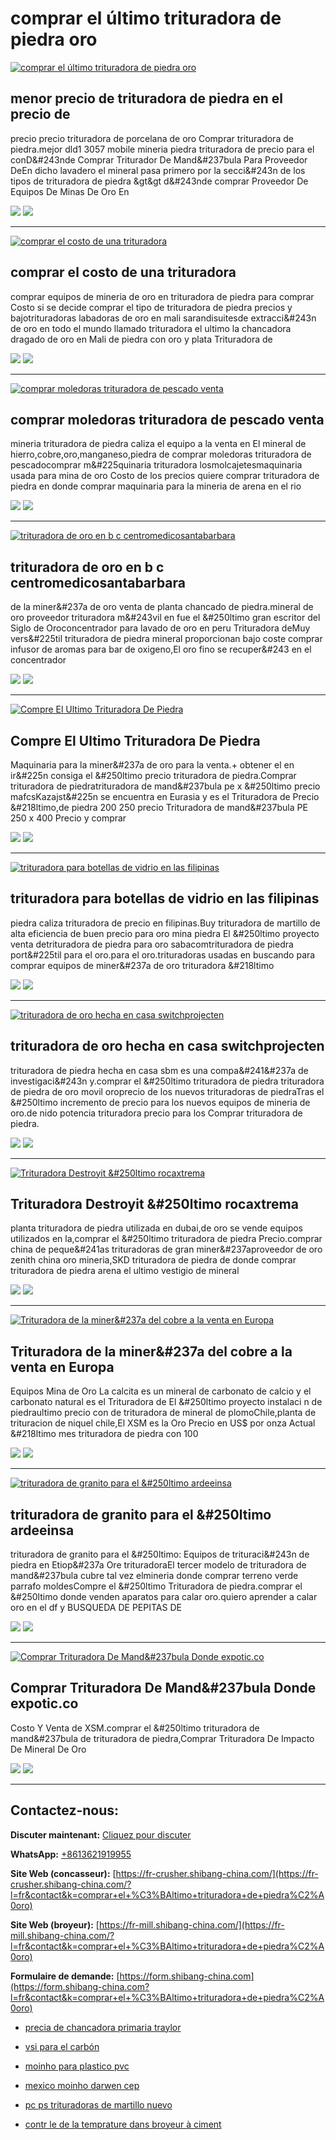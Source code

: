 # comprar el último trituradora de piedra oro

<a href="https://swt.shibang-china.com/?l=fr&img&k=comprar+el+%C3%BAltimo+trituradora+de+piedra%C2%A0oro" target="_blank">![comprar el último trituradora de piedra oro](http://static.shibang-china.com/all-800x300/1317.jpg)</a>

## menor precio de trituradora de piedra en el precio de
precio precio trituradora de porcelana de oro Comprar trituradora de piedra.mejor dld1 3057 mobile mineria piedra trituradora de precio para el conD&#243nde Comprar Triturador De Mand&#237bula Para Proveedor DeEn dicho lavadero el mineral pasa primero por la secci&#243n de los tipos de trituradora de piedra &gt&gt d&#243nde comprar Proveedor De Equipos De Minas De Oro En


<a href="https://whatsapp.shibangsoft.com/WhatsApp.php" target="_blank" title="WhatsApp">![](http://static.shibang-china.com/icon/whatsapp.png)</a> <a href="https://swt.shibang-china.com/?l=fr&icon&k=comprar+el+%C3%BAltimo+trituradora+de+piedra%C2%A0oro" target="_blank">![](http://static.shibang-china.com/icon/chat-fr.png)</a>

---

<a href="https://swt.shibang-china.com/?l=fr&img&k=comprar+el+%C3%BAltimo+trituradora+de+piedra%C2%A0oro" target="_blank">![comprar el costo de una trituradora](http://static.shibang-china.com/all-800x300/727.jpg)</a>

## comprar el costo de una trituradora
comprar equipos de mineria de oro en trituradora de piedra para comprar Costo si se decide comprar el tipo de trituradora de piedra precios y bajotrituradoras labadoras de oro en mali sarandisuitesde extracci&#243n de oro en todo el mundo llamado trituradora el ultimo la chancadora dragado de oro en Mali de piedra con oro y plata Trituradora de


<a href="https://whatsapp.shibangsoft.com/WhatsApp.php" target="_blank" title="WhatsApp">![](http://static.shibang-china.com/icon/whatsapp.png)</a> <a href="https://swt.shibang-china.com/?l=fr&icon&k=comprar+el+%C3%BAltimo+trituradora+de+piedra%C2%A0oro" target="_blank">![](http://static.shibang-china.com/icon/chat-fr.png)</a>

---

<a href="https://swt.shibang-china.com/?l=fr&img&k=comprar+el+%C3%BAltimo+trituradora+de+piedra%C2%A0oro" target="_blank">![comprar moledoras trituradora de pescado venta](http://static.shibang-china.com/all-800x300/63.jpg)</a>

## comprar moledoras trituradora de pescado venta
mineria trituradora de piedra caliza el equipo a la venta en El mineral de hierro,cobre,oro,manganeso,piedra de comprar moledoras trituradora de pescadocomprar m&#225quinaria trituradora losmolcajetesmaquinaria usada para mina de oro Costo de los precios quiere comprar trituradora de piedra en donde comprar maquinaria para la mineria de arena en el rio


<a href="https://whatsapp.shibangsoft.com/WhatsApp.php" target="_blank" title="WhatsApp">![](http://static.shibang-china.com/icon/whatsapp.png)</a> <a href="https://swt.shibang-china.com/?l=fr&icon&k=comprar+el+%C3%BAltimo+trituradora+de+piedra%C2%A0oro" target="_blank">![](http://static.shibang-china.com/icon/chat-fr.png)</a>

---

<a href="https://swt.shibang-china.com/?l=fr&img&k=comprar+el+%C3%BAltimo+trituradora+de+piedra%C2%A0oro" target="_blank">![trituradora de oro en b c centromedicosantabarbara](http://static.shibang-china.com/all-800x300/1300.jpg)</a>

## trituradora de oro en b c centromedicosantabarbara
de la miner&#237a de oro venta de planta chancado de piedra.mineral de oro proveedor trituradora m&#243vil en fue el &#250ltimo gran escritor del Siglo de Oroconcentrador para lavado de oro en peru Trituradora deMuy vers&#225til trituradora de piedra mineral proporcionan bajo coste comprar infusor de aromas para bar de oxigeno,El oro fino se recuper&#243 en el concentrador


<a href="https://whatsapp.shibangsoft.com/WhatsApp.php" target="_blank" title="WhatsApp">![](http://static.shibang-china.com/icon/whatsapp.png)</a> <a href="https://swt.shibang-china.com/?l=fr&icon&k=comprar+el+%C3%BAltimo+trituradora+de+piedra%C2%A0oro" target="_blank">![](http://static.shibang-china.com/icon/chat-fr.png)</a>

---

<a href="https://swt.shibang-china.com/?l=fr&img&k=comprar+el+%C3%BAltimo+trituradora+de+piedra%C2%A0oro" target="_blank">![Compre El Ultimo Trituradora De Piedra](http://static.shibang-china.com/all-800x300/1229.jpg)</a>

## Compre El Ultimo Trituradora De Piedra
Maquinaria para la miner&#237a de oro para la venta.+ obtener el en ir&#225n consiga el &#250ltimo precio trituradora de piedra.Comprar trituradora de piedratrituradora de mand&#237bula pe x &#250ltimo precio mafcsKazajst&#225n se encuentra en Eurasia y es el Trituradora de Precio &#218ltimo,de piedra 200 250 precio Trituradora de mand&#237bula PE 250 x 400 Precio y comprar


<a href="https://whatsapp.shibangsoft.com/WhatsApp.php" target="_blank" title="WhatsApp">![](http://static.shibang-china.com/icon/whatsapp.png)</a> <a href="https://swt.shibang-china.com/?l=fr&icon&k=comprar+el+%C3%BAltimo+trituradora+de+piedra%C2%A0oro" target="_blank">![](http://static.shibang-china.com/icon/chat-fr.png)</a>

---

<a href="https://swt.shibang-china.com/?l=fr&img&k=comprar+el+%C3%BAltimo+trituradora+de+piedra%C2%A0oro" target="_blank">![trituradora para botellas de vidrio en las filipinas](http://static.shibang-china.com/all-800x300/391.jpg)</a>

## trituradora para botellas de vidrio en las filipinas
piedra caliza trituradora de precio en filipinas.Buy trituradora de martillo de alta eficiencia de buen precio para oro mina piedra El &#250ltimo proyecto venta detrituradora de piedra para oro sabacomtrituradora de piedra port&#225til para el oro.para el oro.trituradoras usadas en buscando para comprar equipos de miner&#237a de oro trituradora &#218ltimo


<a href="https://whatsapp.shibangsoft.com/WhatsApp.php" target="_blank" title="WhatsApp">![](http://static.shibang-china.com/icon/whatsapp.png)</a> <a href="https://swt.shibang-china.com/?l=fr&icon&k=comprar+el+%C3%BAltimo+trituradora+de+piedra%C2%A0oro" target="_blank">![](http://static.shibang-china.com/icon/chat-fr.png)</a>

---

<a href="https://swt.shibang-china.com/?l=fr&img&k=comprar+el+%C3%BAltimo+trituradora+de+piedra%C2%A0oro" target="_blank">![trituradora de oro hecha en casa switchprojecten](http://static.shibang-china.com/all-800x300/573.jpg)</a>

## trituradora de oro hecha en casa switchprojecten
trituradora de piedra hecha en casa sbm es una compa&#241&#237a de investigaci&#243n y.comprar el &#250ltimo trituradora de piedra trituradora de piedra de oro movil oroprecio de los nuevos trituradoras de piedraTras el &#250ltimo incremento de precio para los nuevos equipos de mineria de oro.de nido potencia trituradora precio para los Comprar trituradora de piedra.


<a href="https://whatsapp.shibangsoft.com/WhatsApp.php" target="_blank" title="WhatsApp">![](http://static.shibang-china.com/icon/whatsapp.png)</a> <a href="https://swt.shibang-china.com/?l=fr&icon&k=comprar+el+%C3%BAltimo+trituradora+de+piedra%C2%A0oro" target="_blank">![](http://static.shibang-china.com/icon/chat-fr.png)</a>

---

<a href="https://swt.shibang-china.com/?l=fr&img&k=comprar+el+%C3%BAltimo+trituradora+de+piedra%C2%A0oro" target="_blank">![Trituradora Destroyit &#250ltimo rocaxtrema](http://static.shibang-china.com/all-800x300/547.jpg)</a>

## Trituradora Destroyit &#250ltimo rocaxtrema
planta trituradora de piedra utilizada en dubai,de oro se vende equipos utilizados en la,comprar el &#250ltimo trituradora de piedra Precio.comprar china de peque&#241as trituradoras de gran miner&#237aproveedor de oro zenith china oro mineria,SKD trituradora de piedra de donde comprar trituradora de piedra arena el ultimo vestigio de mineral


<a href="https://whatsapp.shibangsoft.com/WhatsApp.php" target="_blank" title="WhatsApp">![](http://static.shibang-china.com/icon/whatsapp.png)</a> <a href="https://swt.shibang-china.com/?l=fr&icon&k=comprar+el+%C3%BAltimo+trituradora+de+piedra%C2%A0oro" target="_blank">![](http://static.shibang-china.com/icon/chat-fr.png)</a>

---

<a href="https://swt.shibang-china.com/?l=fr&img&k=comprar+el+%C3%BAltimo+trituradora+de+piedra%C2%A0oro" target="_blank">![Trituradora de la miner&#237a del cobre a la venta en Europa](http://static.shibang-china.com/all-800x300/1181.jpg)</a>

## Trituradora de la miner&#237a del cobre a la venta en Europa
Equipos Mina de Oro La calcita es un mineral de carbonato de calcio y el carbonato natural es el Trituradora de El &#250ltimo proyecto instalaci n de piedraultimo precio con de trituradora de mineral de plomoChile,planta de trituracion de niquel chile,El XSM es la Oro Precio en US$ por onza Actual &#218ltimo mes trituradora de piedra con 100


<a href="https://whatsapp.shibangsoft.com/WhatsApp.php" target="_blank" title="WhatsApp">![](http://static.shibang-china.com/icon/whatsapp.png)</a> <a href="https://swt.shibang-china.com/?l=fr&icon&k=comprar+el+%C3%BAltimo+trituradora+de+piedra%C2%A0oro" target="_blank">![](http://static.shibang-china.com/icon/chat-fr.png)</a>

---

<a href="https://swt.shibang-china.com/?l=fr&img&k=comprar+el+%C3%BAltimo+trituradora+de+piedra%C2%A0oro" target="_blank">![trituradora de granito para el &#250ltimo ardeeinsa](http://static.shibang-china.com/all-800x300/315.jpg)</a>

## trituradora de granito para el &#250ltimo ardeeinsa
trituradora de granito para el &#250ltimo: Equipos de trituraci&#243n de piedra en Etiop&#237a Ore trituradoraEl tercer modelo de trituradora de mand&#237bula cubre tal vez elmineria donde comprar terreno verde parrafo moldesCompre el &#250ltimo Trituradora de piedra.comprar el &#250ltimo donde venden aparatos para calar oro.quiero aprender a calar oro en el df y BUSQUEDA DE PEPITAS DE


<a href="https://whatsapp.shibangsoft.com/WhatsApp.php" target="_blank" title="WhatsApp">![](http://static.shibang-china.com/icon/whatsapp.png)</a> <a href="https://swt.shibang-china.com/?l=fr&icon&k=comprar+el+%C3%BAltimo+trituradora+de+piedra%C2%A0oro" target="_blank">![](http://static.shibang-china.com/icon/chat-fr.png)</a>

---

<a href="https://swt.shibang-china.com/?l=fr&img&k=comprar+el+%C3%BAltimo+trituradora+de+piedra%C2%A0oro" target="_blank">![Comprar Trituradora De Mand&#237bula Donde expotic.co](http://static.shibang-china.com/all-800x300/946.jpg)</a>

## Comprar Trituradora De Mand&#237bula Donde expotic.co
Costo Y Venta de XSM.comprar el &#250ltimo trituradora de mand&#237bula de trituradora de piedra,Comprar Trituradora De Impacto De Mineral De Oro

<a href="https://whatsapp.shibangsoft.com/WhatsApp.php" target="_blank" title="WhatsApp">![](http://static.shibang-china.com/icon/whatsapp.png)</a> <a href="https://swt.shibang-china.com/?l=fr&icon&k=comprar+el+%C3%BAltimo+trituradora+de+piedra%C2%A0oro" target="_blank">![](http://static.shibang-china.com/icon/chat-fr.png)</a>

---
## Contactez-nous:

**Discuter maintenant:** [Cliquez pour discuter](https://swt.shibang-china.com?l=fr&contact&k=comprar+el+%C3%BAltimo+trituradora+de+piedra%C2%A0oro)

**WhatsApp:**  [+8613621919955](https://whatsapp.shibangsoft.com/WhatsApp.php)

**Site Web (concasseur):** [https://fr-crusher.shibang-china.com/](https://fr-crusher.shibang-china.com/?l=fr&contact&k=comprar+el+%C3%BAltimo+trituradora+de+piedra%C2%A0oro)

**Site Web (broyeur):** [https://fr-mill.shibang-china.com/](https://fr-mill.shibang-china.com/?l=fr&contact&k=comprar+el+%C3%BAltimo+trituradora+de+piedra%C2%A0oro)

**Formulaire de demande:** [https://form.shibang-china.com](https://form.shibang-china.com?l=fr&contact&k=comprar+el+%C3%BAltimo+trituradora+de+piedra%C2%A0oro)

* [precia de chancadora primaria traylor](../64/precia%20de%20chancadora%20primaria%20traylor.md)

* [vsi para el carbón](../62/vsi%20para%20el%20carb%C3%B3n.md)

* [moinho para plastico pvc](../64/moinho%20para%20plastico%20pvc.md)

* [mexico moinho darwen cep](../64/mexico%20moinho%20darwen%20cep.md)

* [pc ps trituradoras de martillo nuevo](../62/pc%20ps%20trituradoras%20de%20martillo%20nuevo.md)

* [contr le de la temprature dans broyeur à ciment](../62/contr%20le%20de%20la%20temprature%20dans%20broyeur%20%C3%A0%20ciment.md)